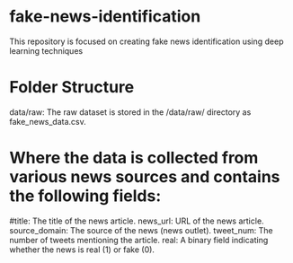 # fake-news-identification

This repository is focused on creating fake news identification using deep learning techniques

# Folder Structure

data/raw: The raw dataset is stored in the /data/raw/ directory as fake_news_data.csv.

# Where the data is collected from various news sources and contains the following fields:

#title: The title of the news article.
news_url: URL of the news article.
source_domain: The source of the news (news outlet).
tweet_num: The number of tweets mentioning the article.
real: A binary field indicating whether the news is real (1) or fake (0).